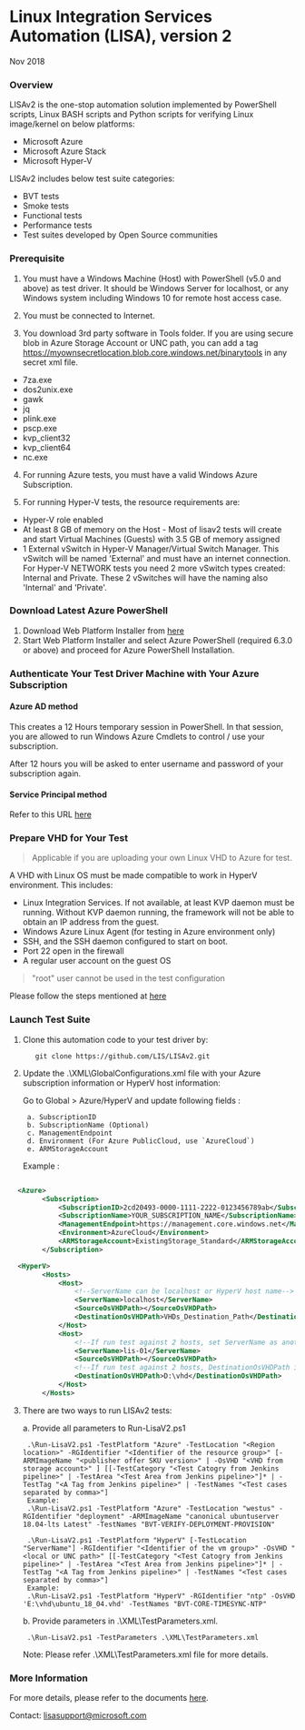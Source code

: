 ﻿# Linux Integration Services Automation (LISA), version 2

Nov 2018

### Overview

LISAv2 is the one-stop automation solution implemented by PowerShell scripts, Linux BASH scripts and Python scripts for verifying Linux image/kernel on below platforms:
* Microsoft Azure
* Microsoft Azure Stack
* Microsoft Hyper-V

LISAv2 includes below test suite categories:
* BVT tests
* Smoke tests
* Functional tests
* Performance tests
* Test suites developed by Open Source communities

### Prerequisite

1. You must have a Windows Machine (Host) with PowerShell (v5.0 and above) as test driver. It should be Windows Server for localhost, or any Windows system including Windows 10 for remote host access case.

2. You must be connected to Internet.

3. You download 3rd party software in Tools folder. If you are using secure blob in Azure Storage Account or UNC path, you can add a tag <blobStorageLocation>https://myownsecretlocation.blob.core.windows.net/binarytools</blobStorageLocation> in any secret xml file.
* 7za.exe
* dos2unix.exe
* gawk
* jq
* plink.exe
* pscp.exe
* kvp_client32
* kvp_client64
* nc.exe

4. For running Azure tests, you must have a valid Windows Azure Subscription.

5. For running Hyper-V tests, the resource requirements are:
- Hyper-V role enabled
- At least 8 GB of memory on the Host - Most of lisav2 tests will create and start Virtual Machines (Guests) with 3.5 GB of memory assigned
- 1 External vSwitch in Hyper-V Manager/Virtual Switch Manager. This vSwitch will be named 'External' and must have an internet connection. For Hyper-V NETWORK tests you need 2 more vSwitch types created: Internal and Private. These 2 vSwitches will have the naming also 'Internal' and 'Private'.

### Download Latest Azure PowerShell

1. Download Web Platform Installer from [here](http://go.microsoft.com/fwlink/p/?linkid=320376&clcid=0x409)
2. Start Web Platform Installer and select Azure PowerShell (required 6.3.0 or above) and proceed for Azure PowerShell Installation.

### Authenticate Your Test Driver Machine with Your Azure Subscription

#### Azure AD method

This creates a 12 Hours temporary session in PowerShell. In that session, you are allowed to run Windows Azure Cmdlets to control / use your subscription.

After 12 hours you will be asked to enter username and password of your subscription again.

#### Service Principal method

Refer to this URL [here](https://docs.microsoft.com/en-us/azure/azure-resource-manager/resource-group-create-service-principal-portal)

### Prepare VHD for Your Test

> Applicable if you are uploading your own Linux VHD to Azure for test.

A VHD with Linux OS must be made compatible to work in HyperV environment. This includes:

* Linux Integration Services. If not available, at least KVP daemon must be running. Without KVP daemon running, the framework will not be able to obtain an IP address from the guest.
* Windows Azure Linux Agent (for testing in Azure environment only)
* SSH, and the SSH daemon configured to start on boot.
* Port 22 open in the firewall
* A regular user account on the guest OS
> "root" user cannot be used in the test configuration

Please follow the steps mentioned at [here](https://docs.microsoft.com/en-us/azure/virtual-machines/linux/create-upload-generic)

### Launch Test Suite

1. Clone this automation code to your test driver by:

          git clone https://github.com/LIS/LISAv2.git

2. Update the .\XML\GlobalConfigurations.xml file with your Azure subscription information or HyperV host information:

   Go to Global > Azure/HyperV and update following fields :

        a. SubscriptionID
        b. SubscriptionName (Optional)
        c. ManagementEndpoint
        d. Environment (For Azure PublicCloud, use `AzureCloud`)
        e. ARMStorageAccount

   Example :

```xml

  <Azure>
        <Subscription>
            <SubscriptionID>2cd20493-0000-1111-2222-0123456789ab</SubscriptionID>
            <SubscriptionName>YOUR_SUBSCRIPTION_NAME</SubscriptionName>
            <ManagementEndpoint>https://management.core.windows.net</ManagementEndpoint>
            <Environment>AzureCloud</Environment>
            <ARMStorageAccount>ExistingStorage_Standard</ARMStorageAccount>
        </Subscription>

  <HyperV>
        <Hosts>
            <Host>
                <!--ServerName can be localhost or HyperV host name-->
                <ServerName>localhost</ServerName>
                <SourceOsVHDPath></SourceOsVHDPath>
                <DestinationOsVHDPath>VHDs_Destination_Path</DestinationOsVHDPath>
            </Host>
            <Host>
                <!--If run test against 2 hosts, set ServerName as another host computer name-->
                <ServerName>lis-01</ServerName>
                <SourceOsVHDPath></SourceOsVHDPath>
                <!--If run test against 2 hosts, DestinationOsVHDPath is mandatory-->
                <DestinationOsVHDPath>D:\vhd</DestinationOsVHDPath>
            </Host>
        </Hosts>
```

3. There are two ways to run LISAv2 tests:

   a. Provide all parameters to Run-LisaV2.ps1

        .\Run-LisaV2.ps1 -TestPlatform "Azure" -TestLocation "<Region location>" -RGIdentifier "<Identifier of the resource group>" [-ARMImageName "<publisher offer SKU version>" | -OsVHD "<VHD from storage account>" ] [[-TestCategory "<Test Catogry from Jenkins pipeline>" | -TestArea "<Test Area from Jenkins pipeline>"]* | -TestTag "<A Tag from Jenkins pipeline>" | -TestNames "<Test cases separated by comma>"]
        Example:
        .\Run-LisaV2.ps1 -TestPlatform "Azure" -TestLocation "westus" -RGIdentifier "deployment" -ARMImageName "canonical ubuntuserver 18.04-lts Latest" -TestNames "BVT-VERIFY-DEPLOYMENT-PROVISION"

        .\Run-LisaV2.ps1 -TestPlatform "HyperV" [-TestLocation "ServerName"] -RGIdentifier "<Identifier of the vm group>" -OsVHD "<local or UNC path>" [[-TestCategory "<Test Catogry from Jenkins pipeline>" | -TestArea "<Test Area from Jenkins pipeline>"]* | -TestTag "<A Tag from Jenkins pipeline>" | -TestNames "<Test cases separated by comma>"]
        Example:
        .\Run-LisaV2.ps1 -TestPlatform "HyperV" -RGIdentifier "ntp" -OsVHD 'E:\vhd\ubuntu_18_04.vhd' -TestNames "BVT-CORE-TIMESYNC-NTP"

   b. Provide parameters in .\XML\TestParameters.xml.

        .\Run-LisaV2.ps1 -TestParameters .\XML\TestParameters.xml

   Note: Please refer .\XML\TestParameters.xml file for more details.

### More Information

For more details, please refer to the documents [here](https://github.com/LIS/LISAv2/blob/master/Documents/How-to-use.md).

Contact: <lisasupport@microsoft.com>
